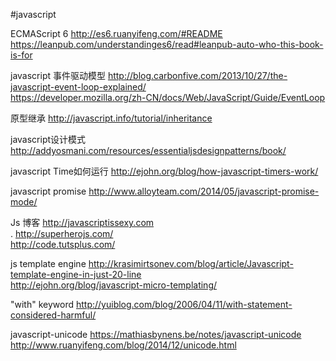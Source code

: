 #javascript

ECMAScript  6  http://es6.ruanyifeng.com/#README<br/>https://leanpub.com/understandinges6/read#leanpub-auto-who-this-book-is-for

javascript 事件驱动模型  http://blog.carbonfive.com/2013/10/27/the-javascript-event-loop-explained/<br/>
https://developer.mozilla.org/zh-CN/docs/Web/JavaScript/Guide/EventLoop

原型继承  http://javascript.info/tutorial/inheritance

javascript设计模式 http://addyosmani.com/resources/essentialjsdesignpatterns/book/

javascript Time如何运行 http://ejohn.org/blog/how-javascript-timers-work/

javascript promise http://www.alloyteam.com/2014/05/javascript-promise-mode/

Js 博客  http://javascriptissexy.com<br/>.    http://superherojs.com/  <br/> http://code.tutsplus.com/

js template engine  http://krasimirtsonev.com/blog/article/Javascript-template-engine-in-just-20-line<br/>
http://ejohn.org/blog/javascript-micro-templating/

"with" keyword  http://yuiblog.com/blog/2006/04/11/with-statement-considered-harmful/ <br/>

javascript-unicode   https://mathiasbynens.be/notes/javascript-unicode<br/>http://www.ruanyifeng.com/blog/2014/12/unicode.html
